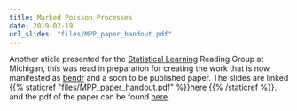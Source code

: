 ```yaml
---
title: Marked Poisson Processes
date: 2019-02-19
url_slides: "files/MPP_paper_handout.pdf"
---
```


Another aticle presented for the [Statistical Learning](https://zhenkewu.com/teaching/statistical_learning_reading_group) Reading Group at Michigan,
this was read in preparation for creating the work that is now manifested as [bendr](https://github.com/apeterson91/bendr) and a soon to be published paper.
The slides are linked {{% staticref "files/MPP_paper_handout.pdf" %}}here {{% /staticref %}}. and the pdf of the paper can be found [here](https://www.jstor.org/stable/24522422?seq=1#metadata_info_tab_contents).
